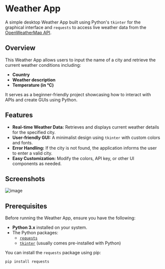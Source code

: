 # Weather App

A simple desktop Weather App built using Python's `tkinter` for the graphical interface and `requests` to access live weather data from the [OpenWeatherMap API](https://openweathermap.org/api).

## Overview

This Weather App allows users to input the name of a city and retrieve the current weather conditions including:
- **Country**
- **Weather description**
- **Temperature (in °C)**

It serves as a beginner-friendly project showcasing how to interact with APIs and create GUIs using Python.

## Features

- **Real-time Weather Data:** Retrieves and displays current weather details for the specified city.
- **User-friendly GUI:** A minimalist design using `tkinter` with custom colors and fonts.
- **Error Handling:** If the city is not found, the application informs the user to enter a valid city.
- **Easy Customization:** Modify the colors, API key, or other UI components as needed.

## Screenshots

![image](https://github.com/user-attachments/assets/71bd45b8-8fff-445b-9058-603548b8ffb8)

## Prerequisites

Before running the Weather App, ensure you have the following:
- **Python 3.x** installed on your system.
- The Python packages:
  - [`requests`](https://pypi.org/project/requests/)
  - [`tkinter`](https://docs.python.org/3/library/tkinter.html) (usually comes pre-installed with Python)

You can install the `requests` package using pip:
```bash
pip install requests
